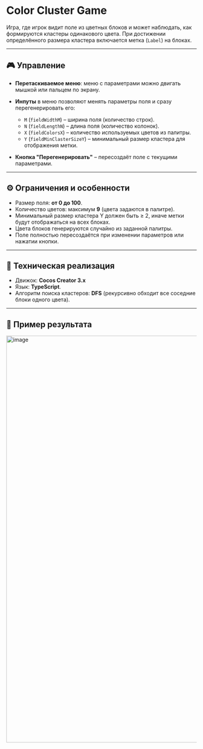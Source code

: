 # Color Cluster Game

Игра, где игрок видит поле из цветных блоков и может наблюдать, как формируются кластеры одинакового цвета. При достижении определённого размера кластера включается метка (`Label`) на блоках.  

---

## 🎮 Управление

- **Перетаскиваемое меню**: меню с параметрами можно двигать мышкой или пальцем по экрану.  
- **Инпуты** в меню позволяют менять параметры поля и сразу перегенерировать его:  
  - `M` (`fieldWidthM`) – ширина поля (количество строк).  
  - `N` (`fieldLengthN`) – длина поля (количество колонок).  
  - `X` (`fieldColorsX`) – количество используемых цветов из палитры.  
  - `Y` (`fieldMinClasterSizeY`) – минимальный размер кластера для отображения метки.  

- **Кнопка "Перегенерировать"** – пересоздаёт поле с текущими параметрами.

---

## ⚙️ Ограничения и особенности

- Размер поля: **от 0 до 100**.  
- Количество цветов: максимум **9** (цвета задаются в палитре).  
- Минимальный размер кластера Y должен быть ≥ 2, иначе метки будут отображаться на всех блоках.  
- Цвета блоков генерируются случайно из заданной палитры.  
- Поле полностью пересоздаётся при изменении параметров или нажатии кнопки.

---

## 📌 Техническая реализация

- Движок: **Cocos Creator 3.x**  
- Язык: **TypeScript**. 
- Алгоритм поиска кластеров: **DFS** (рекурсивно обходит все соседние блоки одного цвета).  
---

## 📸 Пример результата

<img width="1780" height="1076" alt="image" src="https://github.com/user-attachments/assets/c14df155-95fe-4d99-8d88-023d5e4fa445" />

